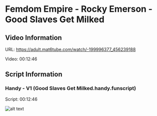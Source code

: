 # Femdom Empire - Rocky Emerson - Good Slaves Get Milked

## Video Information
URL: https://adult.mat6tube.com/watch/-199996377_456239188

Video:  00:12:46

## Script Information
### Handy - V1 (Good Slaves Get Milked.handy.funscript)
Script: 00:12:46


![alt text](https://github.com/jamfries1992/scriptsbyjamfries1992/raw/main/Femdom%20Empire/Rocky%20Emerson%20-%20Good%20Slaves%20Get%20Milked/heatmap.png "Heatmap - Handy v1")